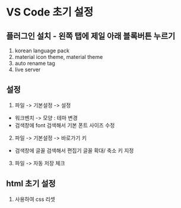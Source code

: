 # VS Code 초기 설정

## 플러그인 설치 - 왼쪽 탭에 제일 아래 블록버튼 누르기
1. korean language pack
2. material icon theme, material theme
3. auto rename tag
4. live server

## 설정
1. 파일 -> 기본설정 -> 설정
- 워크벤치 -> 모양 : 테마 변경
- 검색창에 font 검색해서 기본 폰트 사이즈 수정
2. 파일 -> 기본설정 -> 바로가기 키
- 검색창에 글꼴 검색해서 편집기 글꼴 확대/ 축소 키 지정
3. 파일 -> 자동 저장 체크

## html 초기 설정
1. <link rel="stylesheet" href="https://cdn.jsdelivr.net/npm/reset-css@5.0.1/reset.min.css"> 사용하여 css 리셋
